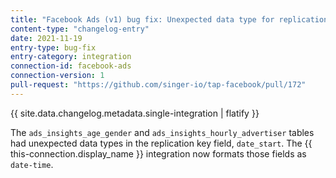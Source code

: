 ```yaml
---
title: "Facebook Ads (v1) bug fix: Unexpected data type for replication key"
content-type: "changelog-entry"
date: 2021-11-19
entry-type: bug-fix
entry-category: integration
connection-id: facebook-ads
connection-version: 1
pull-request: "https://github.com/singer-io/tap-facebook/pull/172"
---
```

{{ site.data.changelog.metadata.single-integration | flatify }}

The `ads_insights_age_gender` and `ads_insights_hourly_advertiser` tables had unexpected data types in the replication key field, `date_start`. The {{ this-connection.display_name }} integration now formats those fields as `date-time`.